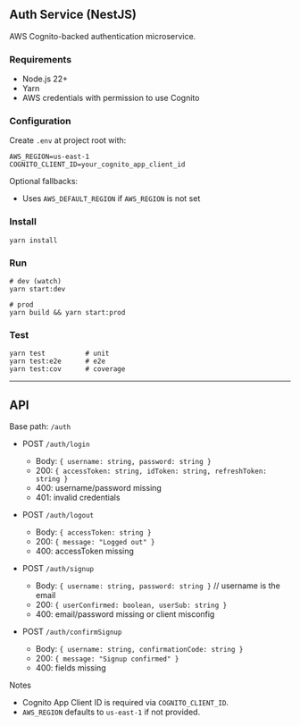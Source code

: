 ## Auth Service (NestJS)

AWS Cognito-backed authentication microservice.

### Requirements

- Node.js 22+
- Yarn
- AWS credentials with permission to use Cognito

### Configuration

Create `.env` at project root with:

```
AWS_REGION=us-east-1
COGNITO_CLIENT_ID=your_cognito_app_client_id
```

Optional fallbacks:

- Uses `AWS_DEFAULT_REGION` if `AWS_REGION` is not set

### Install

```
yarn install
```

### Run

```
# dev (watch)
yarn start:dev

# prod
yarn build && yarn start:prod
```

### Test

```
yarn test          # unit
yarn test:e2e      # e2e
yarn test:cov      # coverage
```

---

## API

Base path: `/auth`

- POST `/auth/login`

  - Body: `{ username: string, password: string }`
  - 200: `{ accessToken: string, idToken: string, refreshToken: string }`
  - 400: username/password missing
  - 401: invalid credentials

- POST `/auth/logout`

  - Body: `{ accessToken: string }`
  - 200: `{ message: "Logged out" }`
  - 400: accessToken missing

- POST `/auth/signup`

  - Body: `{ username: string, password: string }` // username is the email
  - 200: `{ userConfirmed: boolean, userSub: string }`
  - 400: email/password missing or client misconfig

- POST `/auth/confirmSignup`
  - Body: `{ username: string, confirmationCode: string }`
  - 200: `{ message: "Signup confirmed" }`
  - 400: fields missing

Notes

- Cognito App Client ID is required via `COGNITO_CLIENT_ID`.
- `AWS_REGION` defaults to `us-east-1` if not provided.
